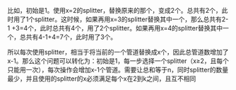 比如，初始是1。使用x=2的splitter，替换原来的那个，变成2个。总共有2个，此时用了1个splitter。这时候，如果再用x=3的splitter替换其中一个，那么总共有2-1 +3=4个，此时总共有4个，用了2个splitter。如果再用x=4的splitter替换其中一个，总共有4-1+4=7个，此时用了3个。

所以每次使用splitter，相当于将当前的一个管道替换成x个，因此总管道数增加了x-1。那么这个问题可以转化为：初始是1，每一步选择一个splitter（x≥2，且每个只能用一次），每次操作会增加x-1个管道。需要让总和等于n，同时splitter的数量最少，并且使用的splitter的x必须满足每个x在2到k之间，且互不相同